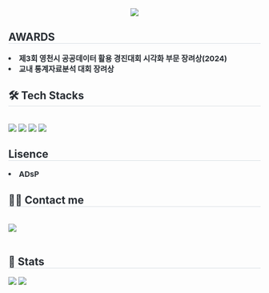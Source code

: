 
<!--
**yeajinleeee/yeajinleeee** is a ✨ _special_ ✨ repository because its `README.md` (this file) appears on your GitHub profile.

Here are some ideas to get you started:

- 🔭 I’m currently working on ...
- 🌱 I’m currently learning ...
- 👯 I’m looking to collaborate on ...
- 🤔 I’m looking for help with ...
- 💬 Ask me about ...
- 📫 How to reach me: ...
- 😄 Pronouns: ...
- ⚡ Fun fact: ...
-->

<div align= "center">
    <img src="https://capsule-render.vercel.app/api?type=waving&color=auto&height=120&text=Hello%20world%20I'm%20yeajin&animation=scaleIn&fontColor=363535&fontSize=50" />
    </div>
    <div style="text-align: left;"> 
    <h2 style="border-bottom: 1px solid #d8dee4; color: #282d33;"> AWARDS </h2>  
        <div style="font-weight: 700; font-size: 15px; text-align: left; color: #282d33;"> <li> 제3회 영천시 공공데이터 활용 경진대회 시각화 부문 장려상(2024) </div>
        <div style="font-weight: 700; font-size: 15px; text-align: left; color: #282d33;"> <li> 교내 통계자료분석 대회 장려상 </div>
    </div>
    <div style="text-align: left;">
    <h2 style="border-bottom: 1px solid #d8dee4; color: #282d33;"> 🛠️ Tech Stacks </h2> <br> 
    <div style="margin: ; text-align: left;" "text-align: left;"> <img src="https://img.shields.io/badge/Github-181717?style=flat&logo=Github&logoColor=white">
          <img src="https://img.shields.io/badge/Notion-000000?style=flat&logo=Notion&logoColor=white">
          <img src="https://img.shields.io/badge/PyTorch-EE4C2C?style=flat&logo=PyTorch&logoColor=white">
          <img src="https://img.shields.io/badge/Python-3776AB?style=flat&logo=Python&logoColor=white">
          </div>
    <h2 style="border-bottom: 1px solid #d8dee4; color: #282d33;"> Lisence </h2>  
        <div style="font-weight: 700; font-size: 15px; text-align: left; color: #282d33;"> <li> ADsP </div>
    </div>
    </div>
    <div style="text-align: left;">
    <h2 style="border-bottom: 1px solid #d8dee4; color: #282d33;"> 🧑‍💻 Contact me </h2> <br> 
    <div style="text-align: left;"> <a href=https://www.instagram.com/lyeajin__?igsh=MjlubDhuN280ZHVu&utm_source=qr> <img src="https://img.shields.io/badge/Instagram-E4405F?style=flat&logo=Instagram&logoColor=white&link=https://www.instagram.com/lyeajin__?igsh=MjlubDhuN280ZHVu&utm_source=qr"> </a>
          </div>  <br> 
    <div style="text-align: left;">  </div> 
    </div>
    <div style="text-align: left;"> 
    <h2 style="border-bottom: 1px solid #d8dee4; color: #282d33;"> 🏅 Stats </h2> <div style="text-align: left;"> <img src="https://github-readme-stats.vercel.app/api?username=yeajinleeee&bg_color=180,00000000,&title_color=000000&text_color=000000"
         /> <img src="https://github-readme-stats.vercel.app/api/top-langs/?username=yeajinleeee&layout=compact&bg_color=180,00000000,&title_color=000000&text_color=000000"
           /> </div> 
    </div>
    
